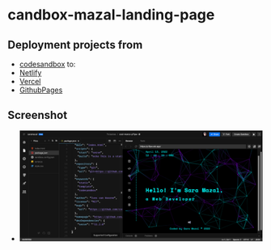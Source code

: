 # candbox-mazal-landing-page

## Deployment projects from
* [codesandbox](https://codesandbox.io/s/cool-marco-p7lpw?file=/index.html) to:
* [Netlify](https://csb-p7lpw.netlify.app/)
* [Vercel](https://csb-p7lpw-e9su1uwef-saramazal.vercel.app/)
* [GithubPages](https://saramazal.github.io/csb-p7lpw/)

## Screenshot
* ![codesandbox](https://github.com/saramazal/csb-p7lpw/blob/gh-pages/CodeSandbox.png)



